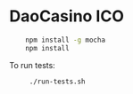 # DaoCasino ICO

```bash
    npm install -g mocha
    npm install
```

To run tests:

```bash
     ./run-tests.sh
```

